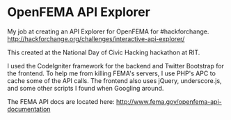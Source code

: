 OpenFEMA API Explorer
=====================

My job at creating an API Explorer for OpenFEMA for #hackforchange.  http://hackforchange.org/challenges/interactive-api-explorer/

This created at the National Day of Civic Hacking hackathon at RIT.

I used the CodeIgniter framework for the backend and Twitter Bootstrap for the frontend.  To help me from killing FEMA's servers, I use PHP's APC to cache some of the API calls.  The frontend also uses jQuery, underscore.js, and some other scripts I found when Googling around.

The FEMA API docs are located here: http://www.fema.gov/openfema-api-documentation
